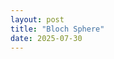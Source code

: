 ```yaml
---
layout: post
title: "Bloch Sphere"
date: 2025-07-30
---
```


<script>
      var mathbox = MathBox.mathBox({
        plugins: ["core", "controls", "cursor", "mathbox"],
        controls: {
          // Orbit controls, i.e. Euler angles, with gimbal lock
          klass: THREE.OrbitControls,

          // Trackball controls, i.e. Free quaternion rotation
          //klass: THREE.TrackballControls,
        },
      });
      if (mathbox.fallback) throw "WebGL not supported";

      var three = mathbox.three;
      three.renderer.setClearColor(new THREE.Color(0xffffff), 1.0);

            // Dat GUI
      var gui = new dat.GUI();
      var props = {
        theta: 0,
        phi: 0,
      };
      gui.add(props, "theta").min(0).max(3.14).step(0.1);
      gui.add(props, "phi").min(0).max(6.28).step(0.2);
  
      var camera =
      mathbox
      .camera({
        proxy: true,
        position: [3, 3, 3],
      });

          // 2D cartesian
    var view =
      mathbox
      .cartesian({
        range: [[-2, 2], [-2, 2], [-2, 2]],
        scale: [1, 1, 1],
      });

    // Axes + grid
    view
      .axis({
        axis: 1,
        width: 3,
      })
      .axis({
        axis: 2,
        width: 3,
      })
      .axis({
        axis: 3,
        width: 3,
      });
      


// === Axis labels ===
// X label
view.array({ data: [[2.2, 0, 0]], channels: 3 })
    .text({ data: ['X'] })
    .label({ color: 'red', size: 24, outline: 4 });

// Y label
view.array({ data: [[0, 2.2, 0]], channels: 3 })
    .text({ data: ['Y'] })
    .label({ color: 'green', size: 24, outline: 4 });

// Z label
view.array({ data: [[0, 0, 2.2]], channels: 3 })
    .text({ data: ['Z'] })
    .label({ color: 'blue', size: 24, outline: 4 });
      // Make axes black
    mathbox.select('axis').set('color', 'black');

      // Calibrate focus distance for units
    mathbox.set('focus', 3);


var data =
      view
      .volume({
        expr: function (emit, x,y,z) {
          emit(0, 0, 0);
            emit(Math.sin(props.theta)*Math.cos(props.phi), Math.sin(props.theta)*Math.sin(props.phi), Math.cos(props.theta));
        },
        width: 1,
        height: 1,
        depth: 1,
        channels: 3,
        items: 2,
      });

      var points =
  view.vector({
    end: true,
    width: 5,
    color: '#50A000',
  });

            var vector =
  view.interval({
    expr: function (emit, x, i, t) {
      emit(x, 0);
      emit(x, -Math.sin(x + t));
    },
    width: 1,
    channels: 2,
    items: 2,
  })
  .vector({
    end: true,
    width: 5,
    color: '#50A000',
  });
      

</script>
